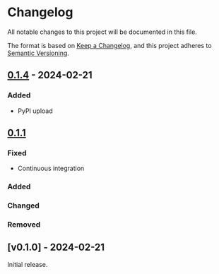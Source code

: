 <!---
Changelog headings can be any of:

Added: for new features.
Changed: for changes in existing functionality.
Deprecated: for soon-to-be removed features.
Removed: for now removed features.
Fixed: for any bug fixes.
Security: in case of vulnerabilities.
-->

# Changelog

All notable changes to this project will be documented in this file.

The format is based on [Keep a Changelog](https://keepachangelog.com/en/1.1.0/),
and this project adheres to [Semantic Versioning](https://semver.org/spec/v2.0.0.html).

## [0.1.4] - 2024-02-21

### Added

- PyPI upload

## [0.1.1]

### Fixed

- Continuous integration

### Added

### Changed

### Removed

## [v0.1.0] - 2024-02-21

Initial release.

[unreleased]: https://github.com/brynpickering/python_boilerplate/compare/v0.1.4...main
[0.1.4]: https://github.com/brynpickering/python_boilerplate/compare/0.1.0...0.1.4
[0.1.1]: https://github.com/brynpickering/python_boilerplate/compare/0.1.0...0.1.1
[0.1.0]: https://github.com/brynpickering/python_boilerplate/compare/17f28219ffb76e6d757f4b5ce31ccd2293855702...0.1.0
